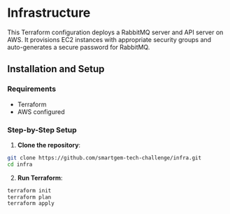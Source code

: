 # Infrastructure

This Terraform configuration deploys a RabbitMQ server and API server on AWS. It provisions EC2 instances with appropriate security groups and auto-generates a secure password for RabbitMQ.

## Installation and Setup

### Requirements

- Terraform
- AWS configured

### Step-by-Step Setup

1. **Clone the repository**:

```bash
git clone https://github.com/smartgem-tech-challenge/infra.git
cd infra
```

2. **Run Terraform**:

```bash
terraform init
terraform plan
terraform apply
```